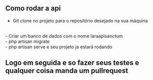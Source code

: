 ## Como rodar a api
- Git clone no projeto para o repositório desejado na sua máquina
<br>
- Criar um banco de dados com o nome laraapisanctum
<br>
- php artisan migrate
<br>
- php artisan serve e seu projeto ja estará rodando
<br>
<h2>Logo em seguida e so fazer seus testes e qualquer coisa manda um pullrequest
